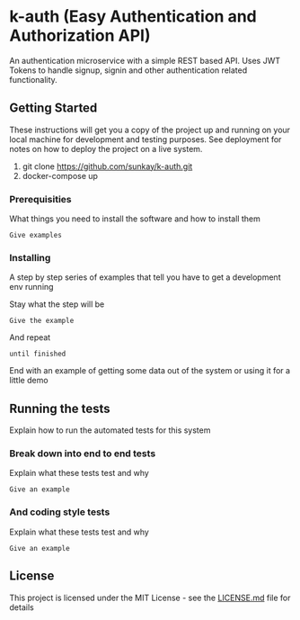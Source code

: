 # k-auth (Easy Authentication and Authorization API)

An authentication microservice with a simple REST based API. Uses JWT Tokens to handle signup, signin and other authentication related functionality.

## Getting Started

These instructions will get you a copy of the project up and running on your local machine for development and testing purposes. See deployment for notes on how to deploy the project on a live system.

1. git clone https://github.com/sunkay/k-auth.git
2. docker-compose up

### Prerequisities

What things you need to install the software and how to install them

```
Give examples
```

### Installing

A step by step series of examples that tell you have to get a development env running

Stay what the step will be

```
Give the example
```

And repeat

```
until finished
```

End with an example of getting some data out of the system or using it for a little demo

## Running the tests

Explain how to run the automated tests for this system

### Break down into end to end tests

Explain what these tests test and why

```
Give an example
```

### And coding style tests

Explain what these tests test and why

```
Give an example
```

## License

This project is licensed under the MIT License - see the [LICENSE.md](LICENSE.md) file for details
